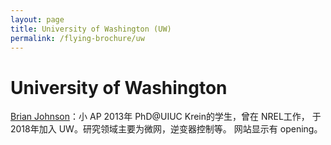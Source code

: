 ```yaml
---
layout: page
title: University of Washington (UW)
permalink: /flying-brochure/uw
---
```

# University of Washington


[Brian Johnson](https://johnson.ece.uw.edu/index.html)：小 AP 2013年 PhD@UIUC Krein的学生，曾在 NREL工作，
于 2018年加入 UW。研究领域主要为微网，逆变器控制等。 网站显示有 opening。
